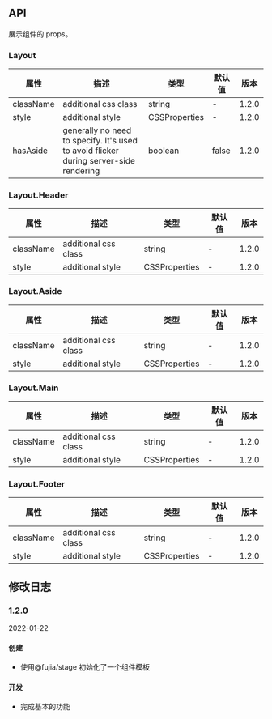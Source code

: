 ## API

展示组件的 props。

### Layout

| 属性      | 描述                                                                                  | 类型          | 默认值 | 版本  |
| --------- | ------------------------------------------------------------------------------------- | ------------- | ------ | ----- |
| className | additional css class                                                                  | string        | -      | 1.2.0 |
| style     | additional style                                                                      | CSSProperties | -      | 1.2.0 |
| hasAside  | generally no need to specify. It's used to avoid flicker during server-side rendering | boolean       | false  | 1.2.0 |

### Layout.Header

| 属性      | 描述                 | 类型          | 默认值 | 版本  |
| --------- | -------------------- | ------------- | ------ | ----- |
| className | additional css class | string        | -      | 1.2.0 |
| style     | additional style     | CSSProperties | -      | 1.2.0 |

### Layout.Aside

| 属性      | 描述                 | 类型          | 默认值 | 版本  |
| --------- | -------------------- | ------------- | ------ | ----- |
| className | additional css class | string        | -      | 1.2.0 |
| style     | additional style     | CSSProperties | -      | 1.2.0 |

### Layout.Main

| 属性      | 描述                 | 类型          | 默认值 | 版本  |
| --------- | -------------------- | ------------- | ------ | ----- |
| className | additional css class | string        | -      | 1.2.0 |
| style     | additional style     | CSSProperties | -      | 1.2.0 |

### Layout.Footer

| 属性      | 描述                 | 类型          | 默认值 | 版本  |
| --------- | -------------------- | ------------- | ------ | ----- |
| className | additional css class | string        | -      | 1.2.0 |
| style     | additional style     | CSSProperties | -      | 1.2.0 |

## 修改日志

### 1.2.0

2022-01-22

#### 创建

- 使用@fujia/stage 初始化了一个组件模板

#### 开发

- 完成基本的功能

